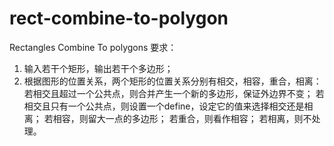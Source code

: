 # rect-combine-to-polygon
Rectangles Combine To polygons
要求：
1.	输入若干个矩形，输出若干个多边形；
2.	根据图形的位置关系，两个矩形的位置关系分别有相交，相容，重合，相离：
若相交且超过一个公共点，则合并产生一个新的多边形，保证外边界不变；
若相交且只有一个公共点，则设置一个define，设定它的值来选择相交还是相离；
若相容，则留大一点的多边形；
若重合，则看作相容；
若相离，则不处理。
